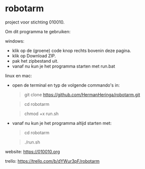 # robotarm

project voor stichting 010010.

Om dit programma te gebruiken:

windows:

* klik op de (groene) code knop rechts bovenin deze pagina.
* klik op Download ZIP.
* pak het zipbestand uit.
* vanaf nu kun je het programma starten met run.bat

linux en mac: 
* open de terminal en typ de volgende commando's in:
	> git clone https://github.com/HermanHeringa/robotarm.git

	> cd robotarm

	> chmod +x run.sh
* vanaf nu kun je het programma altijd starten met:
	> cd robotarm

	> ./run.sh

website: https://010010.org

trello: https://trello.com/b/dYWur3pF/robotarm
